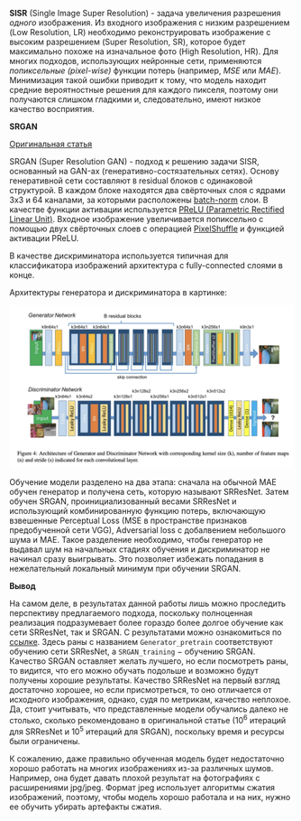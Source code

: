 **SISR** (Single Image Super Resolution) - задача увеличения разрешения *одного* изображения. Из входного изображения с низким разрешением (Low Resolution, LR) необходимо реконструировать изображение с 
высоким разрешением (Super Resolution, SR), которое будет максимально похоже на изначальное фото (High Resolution, HR). Для многих подходов, использующих нейронные сети, применяются *попиксельные (pixel-wise)* функции потерь (например, *MSE* или *MAE*). 
Минимизация такой ошибки приводит к тому, что модель находит средние вероятностные решения для каждого пикселя, поэтому они получаются слишком гладкими и, следовательно, имеют низкое качество восприятия.

**SRGAN**

[Оригинальная статья](https://arxiv.org/pdf/1609.04802.pdf)

SRGAN (Super Resolution GAN) - подход к решению задачи SISR, основанный на GAN-ах (генеративно-состязательных сетях). Основу генеративной сети составляют `B` residual блоков с одинаковой структурой. 
В каждом блоке находятся два свёрточных слоя с ядрами 3x3 и 64 каналами, за которыми расположены [batch-norm](https://habr.com/ru/post/309302/) слои. В качестве функции активации используется [PReLU (Parametric Rectified Linear Unit)](https://congyuzhou.medium.com/prelu-e0bc339d9c01). Входное изображение увеличивается попиксельно с помощью двух свёрточных слоев с операцией [PixelShuffle](https://paperswithcode.com/method/pixelshuffle) и функцией активации PReLU.

В качестве дискриминатора используется типичная для классификатора изображений архитектура с fully-connected слоями в конце.

Архитектуры генератора и дискриминатора в картинке:

![SRGAN structure](srgan_architecture.png)

Обучение модели разделено на два этапа: сначала на обычной MAE обучен генератор и получена сеть, которую называют SRResNet. Затем обучен SRGAN, проинициализованный весами SRResNet и использующий комбинированную 
функцию потерь, включающую взвешенные Perceptual Loss (MSE в пространстве признаков предобученной сети VGG), Adversarial loss с добалвением небольшого шума и MAE. Такое разделение необходимо, 
чтобы генератор не выдавал шум на начальных стадиях обучения и дискриминатор не начинал сразу выигрывать. Это позволяет избежать попадания в нежелательный локальный минимум при обучении SRGAN.


**Вывод**

На самом деле, в результатах данной работы лишь можно проследить перспективу предлагаемого подхода, поскольку полноценная реализация подразумевает более гораздо более долгое обучение как сети SRResNet, так и SRGAN. 
С результатами можно ознакомиться по [ссылке](https://wandb.ai/vovan-frolov2011/Single%20Image%20Super%20Resolution/workspace?nw=nwuservovanfrolov2011). Здесь раны с названием `Generator_pretrain` соответствуют 
обучению сети SRResNet, а `SRGAN_training` $-$ обучению SRGAN. Качество SRGAN оставляет желать лучшего, но если посмотреть раны, то видится, что его можно обучать подольше и возможно будут получены хорошие результаты.
Качество SRResNet на первый взгляд достаточно хорошее, но если присмотреться, то оно отличается от исходного изображения, однако, судя по метрикам, качество неплохое. Да, стоит учитывать, что представленные модели
обучались далеко не столько, сколько рекомендовано в оригинальной статье ($10^6$ итераций для SRResNet и $10^5$ итераций для SRGAN), поскольку время и ресурсы были ограничены.

К сожалению, даже правильно обученная модель будет недостаточно хорошо работать на многих изображениях из-за различных шумов. Например, она будет давать плохой результат на фотографиях с расширениями jpg/jpeg. 
Формат jpeg использует алгоритмы сжатия изображений, поэтому, чтобы модель хорошо работала и на них, нужно ее обучить убирать артефакты сжатия. 
